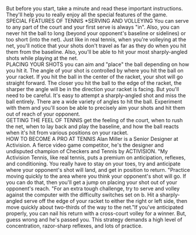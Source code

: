 But before you start, take a minute and read these important instructions. They'll help you to really enjoy all the special features of the game. \
SPECIAL FEATURES OF TENNIS *SERVING AND VOLLEYING You can serve to any part of the court and your first serve is always "in". Also, you can never hit the ball to long (beyond your opponent's baseline or sidelines) or too short (into the net). Just like in real tennis, when you're volleying at the net, you'll notice that your shots don't travel as far as they do when you hit them from the baseline. Also, you'll be able to hit your most sharply-angled shots while playing at the net.\
PLACING YOUR SHOTS you can aim and "place" the ball depending on how you hit it. The angle of your shot is controlled by where you hit the ball on your racket. If you hit the ball in the center of the racket, your shot will go straight forward. The closer you hit the ball to the edge of the racket, the sharper the angle will be in the direction your racket is facing. But you'll need to be careful. It's easy to attempt a sharply-angled shot and miss the ball entirely. There are a wide variety of angles to hit the ball. Experiment with them and you'll soon be able to precisely aim your shots and hit them out of reach of your opponent.\
GETTING THE FEEL OF TENNIS get the feeling of the court, when to rush the net, when to lay back and play the baseline, and how the ball reacts when it's hit from various positions on your racket.\
HOW TO BECOME A PRO AT TENNIS Alan Miller is a Senior Designer at Activision. A fierce video game competitor, he's the designer and undisputed champion of Checkers and Tennis by ACTIVISION. "My Activision Tennis, like real tennis, puts a premium on anticipation, reflexes, and conditioning. You really have to stay on your toes, try and anticipate where your opponent's shot will land, and get in position to return. "Practice moving quickly to the area where you think your opponent's shot will go. If you can do that, then you'll get a jump on placing your shot out of your opponent's reach. "For an extra tough challenge, try to serve and volley against the computer with the difficulty switches set on b. Hit a sharply-angled serve off the edge of your racket to either the right or left side, then move quickly about two-thirds of the way to the net."If you've anticipated properly, you can nail his return with a cross-court volley for a winner. But, guess wrong and he's passed you. This strategy demands a high level of concentration, razor-sharp reflexes, and lots of practice.
